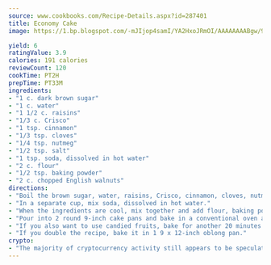 ```yaml
---
source: www.cookbooks.com/Recipe-Details.aspx?id=287401
title: Economy Cake
image: https://1.bp.blogspot.com/-mJIjop4samI/YA2HxoJRmOI/AAAAAAAABgw/9Q6cN5purxQQ0M3111-VxRXtHYk4x987wCLcBGAsYHQ/s320/19.png

yield: 6
ratingValue: 3.9
calories: 191 calories
reviewCount: 120
cookTime: PT2H
prepTime: PT33M
ingredients:
- "1 c. dark brown sugar"
- "1 c. water"
- "1 1/2 c. raisins"
- "1/3 c. Crisco"
- "1 tsp. cinnamon"
- "1/3 tsp. cloves"
- "1/4 tsp. nutmeg"
- "1/2 tsp. salt"
- "1 tsp. soda, dissolved in hot water"
- "2 c. flour"
- "1/2 tsp. baking powder"
- "2 c. chopped English walnuts"
directions:
- "Boil the brown sugar, water, raisins, Crisco, cinnamon, cloves, nutmeg and salt together for 3 minutes."
- "In a separate cup, mix soda, dissolved in hot water."
- "When the ingredients are cool, mix together and add flour, baking powder and English walnuts."
- "Pour into 2 round 9-inch cake pans and bake in a conventional oven at 350u00b0 for 50 to 55 minutes."
- "If you also want to use candied fruits, bake for another 20 minutes."
- "If you double the recipe, bake it in 1 9 x 12-inch oblong pan."
crypto:
- "The majority of cryptocurrency activity still appears to be speculative."
---
```

